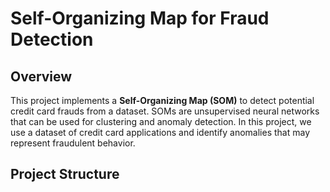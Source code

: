 # Self-Organizing Map for Fraud Detection

## Overview
This project implements a **Self-Organizing Map (SOM)** to detect potential credit card frauds from a dataset. SOMs are unsupervised neural networks that can be used for clustering and anomaly detection. In this project, we use a dataset of credit card applications and identify anomalies that may represent fraudulent behavior.

## Project Structure
